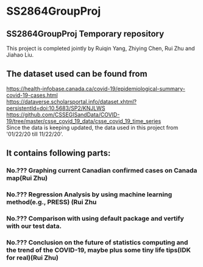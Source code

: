 # SS2864GroupProj<br/>
## SS2864GroupProj Temporary repository<br/>
This project is completed jointly by Ruiqin Yang, Zhiying Chen, Rui Zhu and Jiahao Liu.<br/>
## The dataset used can be found from <br/> 
https://health-infobase.canada.ca/covid-19/epidemiological-summary-covid-19-cases.html<br/>
https://dataverse.scholarsportal.info/dataset.xhtml?persistentId=doi:10.5683/SP2/KNJLWS<br/>
https://github.com/CSSEGISandData/COVID-19/tree/master/csse_covid_19_data/csse_covid_19_time_series<br/>
Since the data is keeping updated, the data used in this project from '01/22/20 till 11/22/20'.
## It contains following parts:<br/>
  ### No.??? Graphing current Canadian confirmed cases on Canada map(Rui Zhu)<br/>
  ### No.??? Regression Analysis by using machine learning method(e.g., PRESS) (Rui Zhu<br/>
  ### No.??? Comparison with using default package and vertify with our test data.
  ### No.??? Conclusion on the future of statistics computing and the trend of the COVID-19, maybe plus some tiny life tips(IDK for real)(Rui Zhu)<br/>
